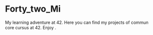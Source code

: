 # Forty_two_Mi
My learning adventure at 42.
Here you can find my projects of commun core cursus at 42. 
Enjoy .
